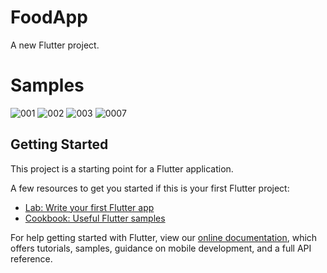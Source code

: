 # FoodApp

A new Flutter project.

# Samples
![001](https://user-images.githubusercontent.com/51057490/101841642-a102d900-3b46-11eb-8cbe-921c86ff610a.JPG)
![002](https://user-images.githubusercontent.com/51057490/101841649-a3653300-3b46-11eb-8a4f-e5fe91fd407d.JPG)
![003](https://user-images.githubusercontent.com/51057490/101841653-a5c78d00-3b46-11eb-8e61-1f0ddba7c7bb.JPG)
![0007](https://user-images.githubusercontent.com/51057490/101841841-0c4cab00-3b47-11eb-9740-c24210030391.JPG)



## Getting Started

This project is a starting point for a Flutter application.

A few resources to get you started if this is your first Flutter project:

- [Lab: Write your first Flutter app](https://flutter.dev/docs/get-started/codelab)
- [Cookbook: Useful Flutter samples](https://flutter.dev/docs/cookbook)

For help getting started with Flutter, view our
[online documentation](https://flutter.dev/docs), which offers tutorials,
samples, guidance on mobile development, and a full API reference.
